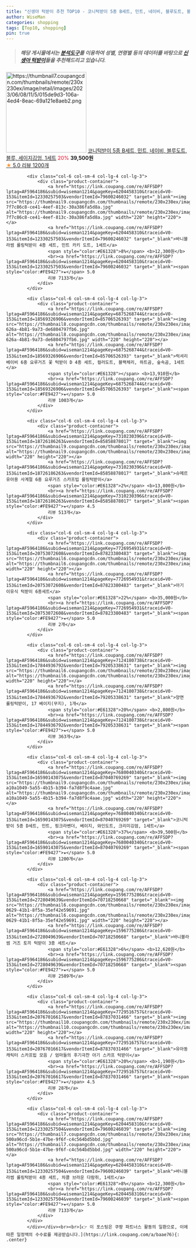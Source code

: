 ```yaml
---
title: "신생아 턱받이 추천 TOP10 - 코니턱받이 5종 B세트, 민트, 네이비, 블루도트, 블루, 세이지깅엄, 1세트"
author: WiseMan
categories: shopping
tags: [Top10, shopping]
pin: true
---
```


> ##### 해당 게시물에서는 [**분석도구**](https://itemscout.io/)를 이용하여 **성별**, **연령별** 등의 데이터를 바탕으로 [**신생아 턱받이**](https://link.coupang.com/a/baae76)들을 추천해드리고 있습니다.
<div class="container"><div class="row">
            <div class="col-6 col-sm-4 col-lg-4 col-lg-3">
                <div class="product-container">
                    <a href="https://link.coupang.com/re/AFFSDP?lptag=AF5964186&subid=wiseman1214&pageKey=7680040340&traceid=V0-153&itemId=19093398804&vendorItemId=86214254658" target="_blank"><img src="https://thumbnail7.coupangcdn.com/thumbnails/remote/230x230ex/image/retail/images/2023/06/08/11/5/015de9d3-106a-4ed4-8eac-69a121e8aeb2.png" alt="https://thumbnail7.coupangcdn.com/thumbnails/remote/230x230ex/image/retail/images/2023/06/08/11/5/015de9d3-106a-4ed4-8eac-69a121e8aeb2.png" width="220" height="220"></a>
                    <a href="https://link.coupang.com/re/AFFSDP?lptag=AF5964186&subid=wiseman1214&pageKey=7680040340&traceid=V0-153&itemId=19093398804&vendorItemId=86214254658" target="_blank">코니턱받이 5종 B세트, 민트, 네이비, 블루도트, 블루, 세이지깅엄, 1세트</a>
                    <span style="color:#E61328">20%</span> <b>39,500원</b>
                    <br><a href="https://link.coupang.com/re/AFFSDP?lptag=AF5964186&subid=wiseman1214&pageKey=7680040340&traceid=V0-153&itemId=19093398804&vendorItemId=86214254658" target="_blank"><span style="color:#FE9427">★</span> 5.0
                    리뷰 1200개</a>
                </div>
            </div>
            
            <div class="col-6 col-sm-4 col-lg-4 col-lg-3">
                <div class="product-container">
                    <a href="https://link.coupang.com/re/AFFSDP?lptag=AF5964186&subid=wiseman1214&pageKey=6204458310&traceid=V0-153&itemId=12330257503&vendorItemId=79600246032" target="_blank"><img src="https://thumbnail9.coupangcdn.com/thumbnails/remote/230x230ex/image/retail/images/3660462833457054-7f7c86c8-ce41-4eef-813c-30a386fa5d8a.jpg" alt="https://thumbnail9.coupangcdn.com/thumbnails/remote/230x230ex/image/retail/images/3660462833457054-7f7c86c8-ce41-4eef-813c-30a386fa5d8a.jpg" width="220" height="220"></a>
                    <a href="https://link.coupang.com/re/AFFSDP?lptag=AF5964186&subid=wiseman1214&pageKey=6204458310&traceid=V0-153&itemId=12330257503&vendorItemId=79600246032" target="_blank">바니블라썸 롤링턱받이 4종 세트, 민트 카키 도트, 1세트</a>
                    <span style="color:#E61328">8%</span> <b>12,300원</b>
                    <br><a href="https://link.coupang.com/re/AFFSDP?lptag=AF5964186&subid=wiseman1214&pageKey=6204458310&traceid=V0-153&itemId=12330257503&vendorItemId=79600246032" target="_blank"><span style="color:#FE9427">★</span> 5.0
                    리뷰 7133개</a>
                </div>
            </div>
            
            <div class="col-6 col-sm-4 col-lg-4 col-lg-3">
                <div class="product-container">
                    <a href="https://link.coupang.com/re/AFFSDP?lptag=AF5964186&subid=wiseman1214&pageKey=6875268744&traceid=V0-153&itemId=18569326906&vendorItemId=85706526393" target="_blank"><img src="https://thumbnail8.coupangcdn.com/thumbnails/remote/230x230ex/image/retail/images/2023/04/18/15/3/dba4e2f0-626a-4b81-9a73-de6804797fb6.jpg" alt="https://thumbnail8.coupangcdn.com/thumbnails/remote/230x230ex/image/retail/images/2023/04/18/15/3/dba4e2f0-626a-4b81-9a73-de6804797fb6.jpg" width="220" height="220"></a>
                    <a href="https://link.coupang.com/re/AFFSDP?lptag=AF5964186&subid=wiseman1214&pageKey=6875268744&traceid=V0-153&itemId=18569326906&vendorItemId=85706526393" target="_blank">럭셔리베이비 6중 요루거즈 꽃 턱받이 D 4종 세트, 컬러도트, 블랙체리, 하트곰, 숲속곰, 1세트</a>
                    <span style="color:#E61328"></span> <b>13,910원</b>
                    <br><a href="https://link.coupang.com/re/AFFSDP?lptag=AF5964186&subid=wiseman1214&pageKey=6875268744&traceid=V0-153&itemId=18569326906&vendorItemId=85706526393" target="_blank"><span style="color:#FE9427">★</span> 5.0
                    리뷰 1003개</a>
                </div>
            </div>
            
            <div class="col-6 col-sm-4 col-lg-4 col-lg-3">
                <div class="product-container">
                    <a href="https://link.coupang.com/re/AFFSDP?lptag=AF5964186&subid=wiseman1214&pageKey=7310230396&traceid=V0-153&itemId=18726186263&vendorItemId=85858878017" target="_blank"><img src="https://thumbnail9.coupangcdn.com/thumbnails/remote/230x230ex/image/vendor_inventory/c9ca/ef09aa73c099b92e98ed4255ed2094d3a62a619a3c6256ca3ce02725dc28.jpg" alt="https://thumbnail9.coupangcdn.com/thumbnails/remote/230x230ex/image/vendor_inventory/c9ca/ef09aa73c099b92e98ed4255ed2094d3a62a619a3c6256ca3ce02725dc28.jpg" width="220" height="220"></a>
                    <a href="https://link.coupang.com/re/AFFSDP?lptag=AF5964186&subid=wiseman1214&pageKey=7310230396&traceid=V0-153&itemId=18726186263&vendorItemId=85858878017" target="_blank">슈메르 유아용 사계절 6중 요루거즈 스카프빕 롤링턱받이</a>
                    <span style="color:#E61328">2%</span> <b>13,800원</b>
                    <br><a href="https://link.coupang.com/re/AFFSDP?lptag=AF5964186&subid=wiseman1214&pageKey=7310230396&traceid=V0-153&itemId=18726186263&vendorItemId=85858878017" target="_blank"><span style="color:#FE9427">★</span> 4.5
                    리뷰 513개</a>
                </div>
            </div>
            
            <div class="col-6 col-sm-4 col-lg-4 col-lg-3">
                <div class="product-container">
                    <a href="https://link.coupang.com/re/AFFSDP?lptag=AF5964186&subid=wiseman1214&pageKey=7726954931&traceid=V0-153&itemId=20753072608&vendorItemId=87823380483" target="_blank"><img src="https://thumbnail6.coupangcdn.com/thumbnails/remote/230x230ex/image/vendor_inventory/6b5e/91ac9d1f819002eb07daa17b8829b8aea372ffe0b02e153eb839ef9ff888.jpg" alt="https://thumbnail6.coupangcdn.com/thumbnails/remote/230x230ex/image/vendor_inventory/6b5e/91ac9d1f819002eb07daa17b8829b8aea372ffe0b02e153eb839ef9ff888.jpg" width="220" height="220"></a>
                    <a href="https://link.coupang.com/re/AFFSDP?lptag=AF5964186&subid=wiseman1214&pageKey=7726954931&traceid=V0-153&itemId=20753072608&vendorItemId=87823380483" target="_blank">아기 이유식 턱받이 6종세트</a>
                    <span style="color:#E61328">22%</span> <b>35,000원</b>
                    <br><a href="https://link.coupang.com/re/AFFSDP?lptag=AF5964186&subid=wiseman1214&pageKey=7726954931&traceid=V0-153&itemId=20753072608&vendorItemId=87823380483" target="_blank"><span style="color:#FE9427">★</span> 5.0
                    리뷰 2개</a>
                </div>
            </div>
            
            <div class="col-6 col-sm-4 col-lg-4 col-lg-3">
                <div class="product-container">
                    <a href="https://link.coupang.com/re/AFFSDP?lptag=AF5964186&subid=wiseman1214&pageKey=7124180738&traceid=V0-153&itemId=17844936792&vendorItemId=79205338631" target="_blank"><img src="https://thumbnail6.coupangcdn.com/thumbnails/remote/230x230ex/image/vendor_inventory/61df/0add77c47bc65b783e3fd65b9430ef6542b243d225270e27ac4fb4cf0831.jpg" alt="https://thumbnail6.coupangcdn.com/thumbnails/remote/230x230ex/image/vendor_inventory/61df/0add77c47bc65b783e3fd65b9430ef6542b243d225270e27ac4fb4cf0831.jpg" width="220" height="220"></a>
                    <a href="https://link.coupang.com/re/AFFSDP?lptag=AF5964186&subid=wiseman1214&pageKey=7124180738&traceid=V0-153&itemId=17844936792&vendorItemId=79205338631" target="_blank">양면 롤링턱받이, 17 베이지(무지), 1개</a>
                    <span style="color:#E61328">20%</span> <b>2,800원</b>
                    <br><a href="https://link.coupang.com/re/AFFSDP?lptag=AF5964186&subid=wiseman1214&pageKey=7124180738&traceid=V0-153&itemId=17844936792&vendorItemId=79205338631" target="_blank"><span style="color:#FE9427">★</span> 5.0
                    리뷰 363개</a>
                </div>
            </div>
            
            <div class="col-6 col-sm-4 col-lg-4 col-lg-3">
                <div class="product-container">
                    <a href="https://link.coupang.com/re/AFFSDP?lptag=AF5964186&subid=wiseman1214&pageKey=7680040340&traceid=V0-153&itemId=16590143075&vendorItemId=87040769269" target="_blank"><img src="https://thumbnail9.coupangcdn.com/thumbnails/remote/230x230ex/image/retail/images/3738297479032-a10a1049-5a55-4b15-b394-fa7d8f9c4aae.jpg" alt="https://thumbnail9.coupangcdn.com/thumbnails/remote/230x230ex/image/retail/images/3738297479032-a10a1049-5a55-4b15-b394-fa7d8f9c4aae.jpg" width="220" height="220"></a>
                    <a href="https://link.coupang.com/re/AFFSDP?lptag=AF5964186&subid=wiseman1214&pageKey=7680040340&traceid=V0-153&itemId=16590143075&vendorItemId=87040769269" target="_blank">코니턱받이 5종 D세트, 민트, 핑크라벤더, 베이지, 와인도트, 크리미깅엄, 1세트</a>
                    <span style="color:#E61328">37%</span> <b>39,500원</b>
                    <br><a href="https://link.coupang.com/re/AFFSDP?lptag=AF5964186&subid=wiseman1214&pageKey=7680040340&traceid=V0-153&itemId=16590143075&vendorItemId=87040769269" target="_blank"><span style="color:#FE9427">★</span> 5.0
                    리뷰 1200개</a>
                </div>
            </div>
            
            <div class="col-6 col-sm-4 col-lg-4 col-lg-3">
                <div class="product-container">
                    <a href="https://link.coupang.com/re/AFFSDP?lptag=AF5964186&subid=wiseman1214&pageKey=1596775286&traceid=V0-153&itemId=2728049639&vendorItemId=70718250668" target="_blank"><img src="https://thumbnail6.coupangcdn.com/thumbnails/remote/230x230ex/image/retail/images/2020/05/15/19/7/6ec89726-0629-41b1-8f5a-35ef42e59691.jpg" alt="https://thumbnail6.coupangcdn.com/thumbnails/remote/230x230ex/image/retail/images/2020/05/15/19/7/6ec89726-0629-41b1-8f5a-35ef42e59691.jpg" width="220" height="220"></a>
                    <a href="https://link.coupang.com/re/AFFSDP?lptag=AF5964186&subid=wiseman1214&pageKey=1596775286&traceid=V0-153&itemId=2728049639&vendorItemId=70718250668" target="_blank">바니블라썸 거즈 토끼 턱받이 3종 세트</a>
                    <span style="color:#E61328">6%</span> <b>12,620원</b>
                    <br><a href="https://link.coupang.com/re/AFFSDP?lptag=AF5964186&subid=wiseman1214&pageKey=1596775286&traceid=V0-153&itemId=2728049639&vendorItemId=70718250668" target="_blank"><span style="color:#FE9427">★</span> 5.0
                    리뷰 2589개</a>
                </div>
            </div>
            
            <div class="col-6 col-sm-4 col-lg-4 col-lg-3">
                <div class="product-container">
                    <a href="https://link.coupang.com/re/AFFSDP?lptag=AF5964186&subid=wiseman1214&pageKey=7729516757&traceid=V0-153&itemId=20767016617&vendorItemId=87837031466" target="_blank"><img src="https://thumbnail10.coupangcdn.com/thumbnails/remote/230x230ex/image/vendor_inventory/8e50/f42d0fa0591b8b8983a540929695fc42b47ad8edd1d126c2d3f9b4641953.jpg" alt="https://thumbnail10.coupangcdn.com/thumbnails/remote/230x230ex/image/vendor_inventory/8e50/f42d0fa0591b8b8983a540929695fc42b47ad8edd1d126c2d3f9b4641953.jpg" width="220" height="220"></a>
                    <a href="https://link.coupang.com/re/AFFSDP?lptag=AF5964186&subid=wiseman1214&pageKey=7729516757&traceid=V0-153&itemId=20767016617&vendorItemId=87837031466" target="_blank">유아동 캐릭터 스카프빕 모음 / 엄마들의 후기극찬 아기 스카프 턱받이</a>
                    <span style="color:#E61328">20%</span> <b>1,190원</b>
                    <br><a href="https://link.coupang.com/re/AFFSDP?lptag=AF5964186&subid=wiseman1214&pageKey=7729516757&traceid=V0-153&itemId=20767016617&vendorItemId=87837031466" target="_blank"><span style="color:#FE9427">★</span> 4.5
                    리뷰 28개</a>
                </div>
            </div>
            
            <div class="col-6 col-sm-4 col-lg-4 col-lg-3">
                <div class="product-container">
                    <a href="https://link.coupang.com/re/AFFSDP?lptag=AF5964186&subid=wiseman1214&pageKey=6204458310&traceid=V0-153&itemId=12330257504&vendorItemId=79600246039" target="_blank"><img src="https://thumbnail7.coupangcdn.com/thumbnails/remote/230x230ex/image/retail/images/1861253782538589-500a96cd-5b1e-47be-9f6f-c4c564bd5bbd.jpg" alt="https://thumbnail7.coupangcdn.com/thumbnails/remote/230x230ex/image/retail/images/1861253782538589-500a96cd-5b1e-47be-9f6f-c4c564bd5bbd.jpg" width="220" height="220"></a>
                    <a href="https://link.coupang.com/re/AFFSDP?lptag=AF5964186&subid=wiseman1214&pageKey=6204458310&traceid=V0-153&itemId=12330257504&vendorItemId=79600246039" target="_blank">바니블라썸 롤링턱받이 4종 세트, 차콜 브라운 다람쥐, 1세트</a>
                    <span style="color:#E61328">8%</span> <b>12,300원</b>
                    <br><a href="https://link.coupang.com/re/AFFSDP?lptag=AF5964186&subid=wiseman1214&pageKey=6204458310&traceid=V0-153&itemId=12330257504&vendorItemId=79600246039" target="_blank"><span style="color:#FE9427">★</span> 5.0
                    리뷰 7133개</a>
                </div>
            </div>
            </div></div><br><br>[👉 이 포스팅은 쿠팡 파트너스 활동의 일환으로, 이에 따른 일정액의 수수료를 제공받습니다.](https://link.coupang.com/a/baae76){: .center}